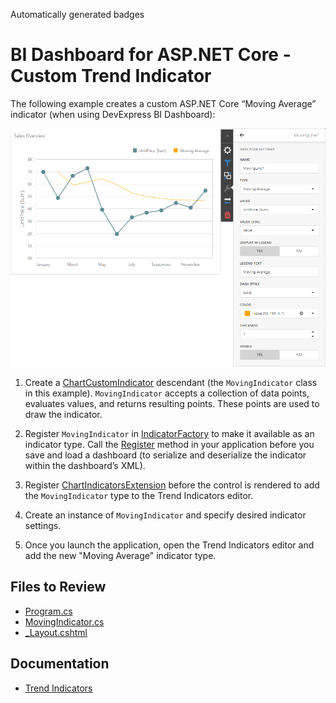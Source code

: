 <!-- default badges list -->
Automatically generated badges
<!-- default badges end -->

# BI Dashboard for ASP.NET Core - Custom Trend Indicator

The following example creates a custom ASP.NET Core “Moving Average” indicator (when using DevExpress BI Dashboard):

![Moving Average Indicator](Images/chart.png)

1. Create a [ChartCustomIndicator](https://docs.devexpress.com/Dashboard/DevExpress.DashboardCommon.ChartCustomIndicator) descendant (the `MovingIndicator` class in this example). `MovingIndicator` accepts a collection of data points, evaluates values, and returns resulting points. These points are used to draw the indicator.

2. Register `MovingIndicator` in [IndicatorFactory](https://docs.devexpress.com/Dashboard/DevExpress.DashboardCommon.IndicatorFactory) to make it available as an indicator type. Call the [Register](https://docs.devexpress.com/Dashboard/DevExpress.DashboardCommon.IndicatorFactory.Register--1(System.String)) method in your application before you save and load a dashboard (to serialize and deserialize the indicator within the dashboard’s XML).

3. Register [ChartIndicatorsExtension](https://docs.devexpress.com/Dashboard/js-DevExpress.Dashboard.Designer.ChartIndicatorsExtension) before the control is rendered to add the `MovingIndicator` type to the Trend Indicators editor.

4. Create an instance of `MovingIndicator` and specify desired indicator settings.

5. Once you launch the application, open the Trend Indicators editor and add the new "Moving Average" indicator type.

## Files to Review

- [Program.cs](./trend-indicators/Program.cs) 
- [MovingIndicator.cs](./trend-indicators/Data/MovingIndicator.cs) 
- [_Layout.cshtml](./trend-indicators/Pages/_Layout.cshtml)                               

## Documentation

- [Trend Indicators](https://docs.devexpress.com/Dashboard/404416/web-dashboard/create-dashboards-on-the-web/dashboard-item-settings/chart/trend-indicators?v=23.1)